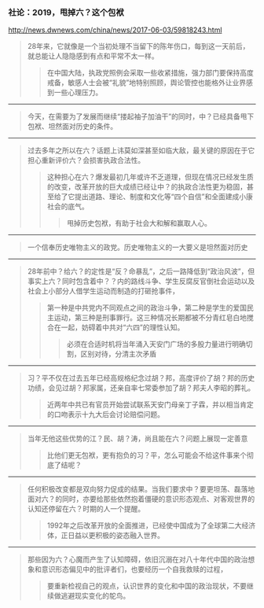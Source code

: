 ### 社论：2019，甩掉六？这个包袱
http://news.dwnews.com/china/news/2017-06-03/59818243.html
>28年来，它就像是一个当初处理不当留下的陈年伤口，每到这一天前后，就总能让人隐隐感到有点和平常不太一样。
>>在中国大陆，执政党照例会采取一些收紧措施，强力部门要保持高度戒备，敏感人士会被“礼貌”地特别照顾，舆论管控也能格外让业界感到一些心理压力。
---
>今天，在需要为了发展而继续“搂起袖子加油干”的同时，中？已经具备甩下包袱、坦然面对历史的条件。
---
>过去多年之所以在六？话题上讳莫如深甚至如临大敌，最关键的原因在于它担心重新评价六？会损害执政合法性。
>>这种担心在六？爆发最初几年或许不乏道理，但现在情况已经发生质的改变，改革开放的巨大成绩已经让中？的执政合法性更为稳固，甚至给了它提出道路、理论、制度和文化等“四个自信”和全面建成小康社会的底气。
>>>甩掉历史包袱，有助于社会大和解和赢取人心。
---
>一个信奉历史唯物主义的政党。历史唯物主义的一大要义是坦然面对历史
---
>28年前中？给六？的定性是“反？命暴乱”，之后一路降低到“政治风波”，但事实上六？同时包含着中？？内的路线斗争、学生反腐反官倒社会运动以及社会上小部分人借学生运动而制造的打砸抢事件，
>>第一种是中共党内不同观点之间的政治斗争，第二种是学生的爱国民主运动，第三种是刑事罪行。这三种情况长期都被不分青红皂白地搅合在一起，妨碍着中共对“六四”的理性认知。
>>>必须在合适时机将当年涌入天安门广场的多股力量进行明确切割，区别对待，分清主次矛盾
---
>习？平不仅在过去五年已经高规格纪念过胡？邦，高度评价了胡？邦的历史功绩，会见过胡？邦家属，还亲自率七常委参加了胡？邦夫人李昭的葬礼。
>>近两年中共已有官员开始尝试联系天安门母亲丁子霖，并以相当肯定的口吻表示十九大后会讨论赔偿问题。
---
>当年无他这些优势的江？民、胡？涛，尚且能在六？问题上展现一定善意
>>比他们更无包袱，更有抱负的习？平，怎么可能会不给这件事来个彻底了结呢？
---
>任何积极改变都是双向努力促成的结果。当我们要求中？要更坦荡、磊落地面对六？的同时，亦要给那些依然抱着僵硬的意识形态观点、对客观世界的认知还停留在六？时期的人一个提醒。
>>1992年之后改革开放的全面推进，已经使中国成为了全球第二大经济体，正日益以更积极的姿态融入世界。
---
>那些因为六？心魔而产生了认知障碍，依旧沉溺在对八十年代中国的政治想象和意识形态偏见中的批评者们，也要经历一个自我救赎的过程，
>>要重新检视自己的观点，认识世界的变化和中国的政治现状，不要继续做逃避现实变化的鸵鸟。